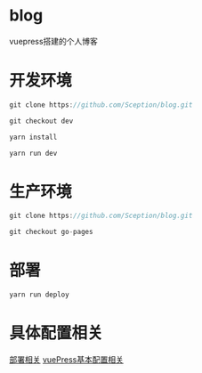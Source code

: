 # blog
vuepress搭建的个人博客



# 开发环境
```javascript
git clone https://github.com/Sception/blog.git

git checkout dev

yarn install

yarn run dev

```

# 生产环境
```javascript
git clone https://github.com/Sception/blog.git

git checkout go-pages

```


# 部署
```javascript
yarn run deploy

```

# 具体配置相关
[部署相关](https://vuepress.vuejs.org/zh/guide/deploy.html#github-pages)
[vuePress基本配置相关](https://vuepress.vuejs.org/zh/config/#%E5%9F%BA%E6%9C%AC%E9%85%8D%E7%BD%AE)